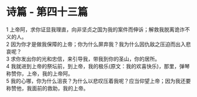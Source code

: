 # 诗篇 - 第四十三篇
  
 1 上帝阿，求你证显我理直，向非坚贞之国为我的案件而伸诉；解救我脱离诡诈不义的人。  
 2 因为你才是做我保障的上帝；你为什么屏弃我？我为什么因仇敌之压迫而出入悲哀呢？  
 3 求你发出你的光和忠信，来引导我，带我到你的圣山，你的居所。  
 4 我就进到上帝的祭坛前，到上帝，我的极乐(原文：我的欢喜快乐)，那里，弹琴称赞你，上帝，我的上帝阿。  
 5 我的心哪，你为什么沮丧？为什么以悲叹压着我呢？应当仰望上帝；因为我还要称赞他，我面前的救助，我的上帝。
